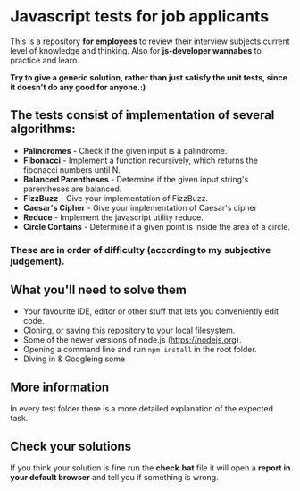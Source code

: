 # Javascript tests for job applicants
This is a repository **for employees** to review their interview subjects current level of knowledge and thinking. Also for **js-developer wannabes** to practice and learn. 

**Try to give a generic solution, rather than just satisfy the unit tests, since it doesn't do any good for anyone.:)**

## The tests consist of implementation of several algorithms:
* **Palindromes** - Check if the given input is a palindrome.
* **Fibonacci** - Implement a function recursively, which returns the fibonacci numbers until N.
* **Balanced Parentheses** - Determine if the given input string's parentheses are balanced.
* **FizzBuzz** - Give your implementation of FizzBuzz.
* **Caesar's Cipher** - Give your implementation of Caesar's cipher
* **Reduce** - Implement the javascript utility reduce.
* **Circle Contains** - Determine if a given point is inside the area of a circle.

### These are in order of difficulty (according to my subjective judgement).

## What you'll need to solve them
* Your favourite IDE, editor or other stuff that lets you conveniently edit code.
* Cloning, or saving this repository to your local filesystem.
* Some of the newer versions of node.js (https://nodejs.org).
* Opening a command line and run ```npm install``` in the root folder.
* Diving in & Googleing some

## More information
In every test folder there is a more detailed explanation of the expected task.

## Check your solutions
If you think your solution is fine run the **check.bat** file it will open a **report in your default browser** and tell you if something is wrong.

